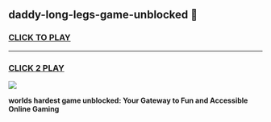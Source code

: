 
## daddy-long-legs-game-unblocked 👋
<h3>
<a href="https://premium.freeplayer.one?title=daddy-long-legs-game-unblocked&ref=14F">CLICK TO PLAY</a></h3>
<hr>

<h3>
<a href="https://premium.freeplayer.one?title=daddy-long-legs-game-unblocked&ref=14F">CLICK 2 PLAY</a>
  
</h3>

<a href="https://premium.freeplayer.one?title=daddy-long-legs-game-unblocked&ref=12F/"><img src="https://clearcache.store/games.png"></a>


**worlds hardest game unblocked: Your Gateway to Fun and Accessible Online Gaming**
